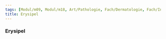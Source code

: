 ```yaml
---
tags: [Modul/m09, Modul/m18, Art/Pathologie, Fach/Dermatologie, Fach/Infektiologie, Art/Pathologie]
title: Erysipel
---
```

### Erysipel
